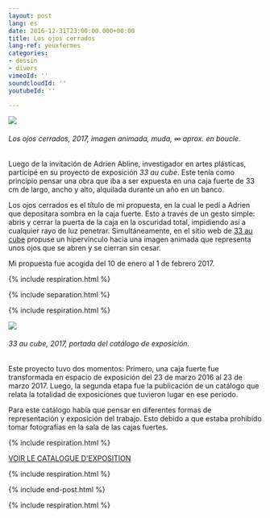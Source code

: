 ```yaml
---
layout: post
lang: es
date: 2016-12-31T23:00:00.000+00:00
title: Los ojos cerrados
lang-ref: yeuxfermes
categories:
- dessin
- divers
vimeoId: ''
soundcloudId: ''
youtubeId: ''

---
```

![](/mepierdoparaver/imgs/carlosbernal-conlosojoscerrados.gif)

###### _Los ojos cerrados_, 2017, imagen animada, muda, ∞ aprox. en boucle.

Luego de la invitación de Adrien Abline, investigador en artes plásticas, participé en su proyecto de exposición _33 au cube_. Este tenía como principio pensar una obra que iba a ser expuesta en una caja fuerte de 33 cm de largo, ancho y alto, alquilada durante un año en un banco.

Los ojos cerrados es el título de mi propuesta, en la cual le pedí a Adrien que depositara sombra en la caja fuerte. Esto a través de un gesto simple: abris y cerrar la puerta de la caja en la oscuridad total, impidiendo así a cualquier rayo de luz penetrar. Simultáneamente, en el sitio web de  [33 au cube](http://ablineadrien.com/33aucube) propuse un hipervínculo hacia una imagen animada que representa unos ojos que se abren y se cierran sin cesar.

Mi propuesta fue acogida del 10 de enero al 1 de febrero 2017.

{% include respiration.html %}

{% include separation.html %}

{% include respiration.html %}

![](/mepierdoparaver/imgs/33cube-catalogue-web-1.png)

###### _33 au cube_, 2017, portada del catálogo de exposición.

Este proyecto tuvo dos momentos: Primero, una caja fuerte fue transformada en espacio de exposición del 23 de marzo 2016 al 23 de marzo 2017. Luego, la segunda etapa fue la publicación de un catálogo que relata la totalidad de exposiciones que tuvieron lugar en ese periodo.

Para este catálogo había que pensar en diferentes formas de representación y exposición del trabajo. Esto debido a que estaba prohibido tomar fotografías en la sala de las cajas fuertes.

{% include respiration.html %}

[VOIR LE CATALOGUE D'EXPOSITION](https://fr.calameo.com/read/006090984d9a0a1cf7a73)

{% include respiration.html %}

{% include end-post.html %}

{% include respiration.html %}
